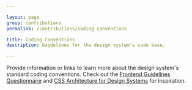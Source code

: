 ```yaml
---

layout: page
group: contributions
permalink: /contributions/coding-conventions

title: Coding Conventions
description: Guidelines for the design system's code base.

---
```


Provide information or links to learn more about the design system's standard coding conventions. Check out the [Frontend Guidelines Questionnaire](https://github.com/bradfrost/frontend-guidelines-questionnaire) and [CSS Architecture for Design Systems](http://bradfrost.com/blog/post/css-architecture-for-design-systems/) for inspiration.